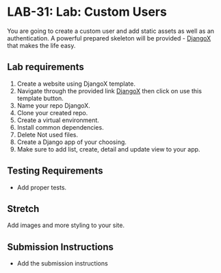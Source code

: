 # LAB-31: Lab: Custom Users

You are going to create a custom user and add static assets as well as an authentication.
A powerful prepared skeleton will be provided - [DjangoX](https://github.com/wsvincent/djangox) that makes the life easy.

## Lab requirements

1. Create a website using DjangoX template.
2. Navigate through the provided link [DjangoX](https://github.com/wsvincent/django) then click on use this template button.
3. Name your repo DjangoX.
4. Clone your created repo.
5. Create a virtual environment.
6. Install common dependencies.
7. Delete Not used files.
8. Create a Django app of your choosing.
9. Make sure to add list, create, detail and update view to your app.

## Testing Requirements

- Add proper tests. 

## Stretch

Add images and more styling to your site.

## Submission Instructions

- Add the submission instructions